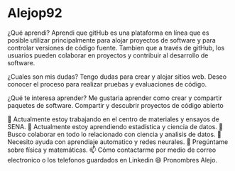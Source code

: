 # Alejop92
¿Qué aprendi? Aprendi que gitHub es una plataforma en línea que es posible utilizar principalmente para alojar proyectos de software y para controlar versiones de código fuente. Tambien que a través de gitHub, los usuarios pueden colaborar en proyectos y contribuir al desarrollo de software.

¿Cuales son mis dudas? Tengo dudas para crear y alojar sitios web. Deseo conocer el proceso para realizar pruebas y evaluaciones de código.

¿Qué te interesa aprender?
Me gustaria aprender como crear y compartir paquetes de software.
Compartir y descubrir proyectos de código abierto

🔭 Actualmente estoy trabajando en el centro de materiales y ensayos de SENA.
🌱 Actualmente estoy aprendiendo estadística y ciencia de datos.
👯 Busco colaborar en todo lo relacionado con ciencia y analisis de datos.
🤔 Necesito ayuda con aprendiaje automatico y redes neurales.
💬 Pregúntame sobre física y matemáticas.
📫 Cómo contactarme por medio de correo electronico o los telefonos guardados en Linkedin
😄 Pronombres Alejo.
